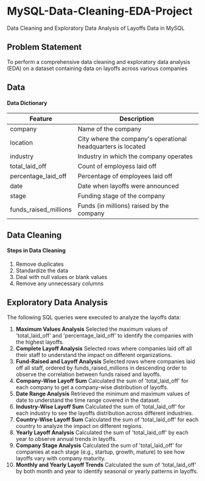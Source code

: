 # MySQL-Data-Cleaning-EDA-Project
Data Cleaning and Exploratory Data Analysis of Layoffs Data in MySQL


## Problem Statement
To perform a comprehensive data cleaning and exploratory data analysis (EDA) on a dataset containing data on layoffs across various companies 


## Data 

#### Data Dictionary
Feature | Description |
--- | --- |
company | Name of the company                    
location | City where the company's operational headquarters is located                 
industry | Industry in which the company operates              
total_laid_off | Count of employess laid off        
percentage_laid_off | Percentage of employees laid off          
date | Date when layoffs were announced     
stage | Funding stage of the company         
funds_raised_millions | Funds (in millions) raised by the company


## Data Cleaning

#### Steps in Data Cleaning
1. Remove duplicates
2. Standardize the data
3. Deal with null values or blank values
4. Remove any unnecessary columns


## Exploratory Data Analysis

The following SQL queries were executed to analyze the layoffs data:
1. **Maximum Values Analysis**
Selected the maximum values of 'total_laid_off' and 'percentage_laid_off' to identify the companies with the highest layoffs.
2. **Complete Layoff Analysis**
Selected rows where companies laid off all their staff to understand the impact on different organizations.
3. **Fund-Raised and Layoff Analysis**
Selected rows where companies laid off all staff, ordered by funds_raised_millions in descending order to observe the correlation between funds raised and layoffs.
4. **Company-Wise Layoff Sum**
Calculated the sum of 'total_laid_off' for each company to get a company-wise distribution of layoffs.
5. **Date Range Analysis**
Retrieved the minimum and maximum values of date to understand the time range covered in the dataset.
6. **Industry-Wise Layoff Sum**
Calculated the sum of 'total_laid_off' for each industry to see the layoffs distribution across different industries.
7. **Country-Wise Layoff Sum**
Calculated the sum of 'total_laid_off' for each country to analyze the impact on different regions.
8. **Yearly Layoff Analysis**
Calculated the sum of 'total_laid_off' by each year to observe annual trends in layoffs.
9. **Company Stage Analysis**
Calculated the sum of 'total_laid_off' for companies at each stage (e.g., startup, growth, mature) to see how layoffs vary with company maturity.
10. **Monthly and Yearly Layoff Trends**
Calculated the sum of 'total_laid_off' by both month and year to identify seasonal or yearly patterns in layoffs.


